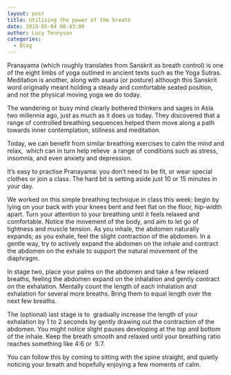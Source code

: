 ```yaml
---
layout: post
title: Utilising the power of the breath
date: 2019-05-04 08:43:00
author: Lucy Tennyson
categories:
  - Blog
---
```


Pranayama (which roughly translates from Sanskrit as breath control) is one of the eight limbs of yoga outlined in ancient texts such as the Yoga Sutras. Meditation is another, along with asana (or posture) although this Sanskrit word originally meant holding a steady and comfortable seated position, and not the physical moving yoga we do today.

The wandering or busy mind clearly bothered thinkers and sages in Asia two millennia ago, just as much as it does us today. They discovered that a range of controlled breathing sequences helped them move along a path towards inner contemplation, stillness and meditation.

Today, we can benefit from similar breathing exercises to calm the mind and relax,  which can in turn help relieve  a range of conditions such as stress, insomnia, and even anxiety and depression.

It’s easy to practise Pranayama: you don’t need to be fit, or wear special clothes or join a class. The hard bit is setting aside just 10 or 15 minutes in your day.

We worked on this simple breathing technique in class this week: begin by lying on your back with your knees bent and feet flat on the floor, hip-width apart. Turn your attention to your breathing until it feels relaxed and comfortable. Notice the movement of the body, and aim to let go of tightness and muscle tension. As you inhale, the abdomen naturally expands; as you exhale, feel the slight contraction of the abdomen. In a gentle way, try to actively expand the abdomen on the inhale and contract the abdomen on the exhale to support the natural movement of the diaphragm.

In stage two, place your palms on the abdomen and take a few relaxed breaths, feeling the abdomen expand on the inhalation and gently contract on the exhalation. Mentally count the length of each inhalation and exhalation for several more breaths. Bring them to equal length over the next few breaths.

The (optional) last stage is to  gradually increase the length of your exhalation by 1 to 2 seconds by gently drawing out the contraction of the abdomen. You might notice slight pauses developing at the top and bottom of the inhale. Keep the breath smooth and relaxed until your breathing ratio reaches something like 4:6 or  5:7.

You can follow this by coming to sitting with the spine straight, and quietly noticing your breath and hopefully enjoying a few moments of calm.